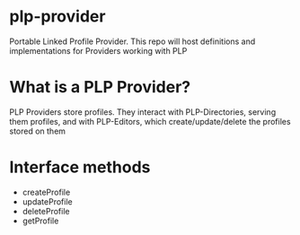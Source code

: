 plp-provider
============

Portable Linked Profile Provider. This repo will host definitions and implementations for Providers working with PLP 

# What is a PLP Provider?

PLP Providers store profiles. They interact with PLP-Directories, serving them profiles, and with PLP-Editors, which create/update/delete the profiles stored on them

# Interface methods

- createProfile
- updateProfile
- deleteProfile
- getProfile